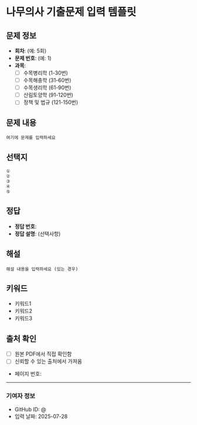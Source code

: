 # 나무의사 기출문제 입력 템플릿

## 문제 정보
- **회차**: (예: 5회)
- **문제 번호**: (예: 1)
- **과목**: 
  - [ ] 수목병리학 (1-30번)
  - [ ] 수목해충학 (31-60번)
  - [ ] 수목생리학 (61-90번)
  - [ ] 산림토양학 (91-120번)
  - [ ] 정책 및 법규 (121-150번)

## 문제 내용
```
여기에 문제를 입력하세요
```

## 선택지
```
① 
② 
③ 
④ 
⑤ 
```

## 정답
- **정답 번호**: 
- **정답 설명**: (선택사항)

## 해설
```
해설 내용을 입력하세요 (있는 경우)
```

## 키워드
- 키워드1
- 키워드2
- 키워드3

## 출처 확인
- [ ] 원본 PDF에서 직접 확인함
- [ ] 신뢰할 수 있는 출처에서 가져옴
- 페이지 번호: 

---
### 기여자 정보
- GitHub ID: @
- 입력 날짜: 2025-07-28